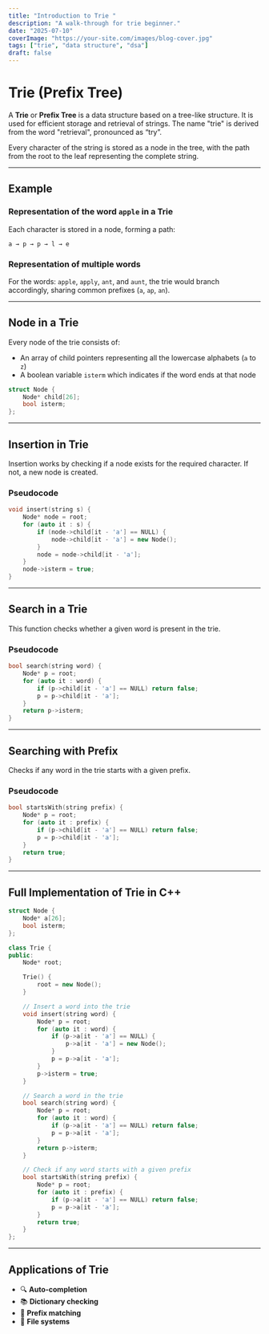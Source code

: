 ```yaml
---
title: "Introduction to Trie "
description: "A walk-through for trie beginner."
date: "2025-07-10"
coverImage: "https://your-site.com/images/blog-cover.jpg"
tags: ["trie", "data structure", "dsa"]
draft: false
---
```



# Trie (Prefix Tree)

A **Trie** or **Prefix Tree** is a data structure based on a tree-like structure. It is used for efficient storage and retrieval of strings. The name "trie" is derived from the word "retrieval", pronounced as “try”.

Every character of the string is stored as a node in the tree, with the path from the root to the leaf representing the complete string.

---

## Example

### Representation of the word `apple` in a Trie

Each character is stored in a node, forming a path:

```
a → p → p → l → e
```

### Representation of multiple words

For the words: `apple`, `apply`, `ant`, and `aunt`, the trie would branch accordingly, sharing common prefixes (`a`, `ap`, `an`).

---

## Node in a Trie

Every node of the trie consists of:

- An array of child pointers representing all the lowercase alphabets (`a` to `z`)
- A boolean variable `isterm` which indicates if the word ends at that node

```cpp
struct Node {
    Node* child[26];
    bool isterm;
};
```

---

## Insertion in Trie

Insertion works by checking if a node exists for the required character. If not, a new node is created.

### Pseudocode

```cpp
void insert(string s) {
    Node* node = root;
    for (auto it : s) {
        if (node->child[it - 'a'] == NULL) {
            node->child[it - 'a'] = new Node();
        }
        node = node->child[it - 'a'];
    }
    node->isterm = true;
}
```

---

## Search in a Trie

This function checks whether a given word is present in the trie.

### Pseudocode

```cpp
bool search(string word) {
    Node* p = root;
    for (auto it : word) {
        if (p->child[it - 'a'] == NULL) return false;
        p = p->child[it - 'a'];
    }
    return p->isterm;
}
```

---

## Searching with Prefix

Checks if any word in the trie starts with a given prefix.

### Pseudocode

```cpp
bool startsWith(string prefix) {
    Node* p = root;
    for (auto it : prefix) {
        if (p->child[it - 'a'] == NULL) return false;
        p = p->child[it - 'a'];
    }
    return true;
}
```

---

## Full Implementation of Trie in C++

```cpp
struct Node {
    Node* a[26];
    bool isterm;
};

class Trie {
public:
    Node* root;

    Trie() {
        root = new Node();
    }

    // Insert a word into the trie
    void insert(string word) {
        Node* p = root;
        for (auto it : word) {
            if (p->a[it - 'a'] == NULL) {
                p->a[it - 'a'] = new Node();
            }
            p = p->a[it - 'a'];
        }
        p->isterm = true;
    }

    // Search a word in the trie
    bool search(string word) {
        Node* p = root;
        for (auto it : word) {
            if (p->a[it - 'a'] == NULL) return false;
            p = p->a[it - 'a'];
        }
        return p->isterm;
    }

    // Check if any word starts with a given prefix
    bool startsWith(string prefix) {
        Node* p = root;
        for (auto it : prefix) {
            if (p->a[it - 'a'] == NULL) return false;
            p = p->a[it - 'a'];
        }
        return true;
    }
};
```

---

## Applications of Trie

- 🔍 **Auto-completion**
- 📚 **Dictionary checking**
- 🔗 **Prefix matching**
- 📁 **File systems**

